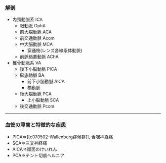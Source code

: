 ### 解剖
- 内頸動脈系 ICA
	- 眼動脈 OphA
	- 前大脳動脈 ACA
	- 前交通動脈 Acom
	- 中大脳動脈 MCA
		- 穿通枝(レンズ各線条体動脈)
	- 前脈絡叢動脈 AChA
- 椎骨動脈系 VA
	- 後下小脳動脈 PICA
	- 脳底動脈 BA
		- 前下小脳動脈 AICA
		- 橋動脈
	- 後大脳動脈 PCA
		- 上小脳動脈 SCA
	- 後交通動脈 Pcom
---
### 血管の障害と特徴的な疾患
- PICA⇒[[c070502-Wallenberg症候群]], 舌咽神経痛
- SCA⇒三叉神経痛
- AICA⇒顔面のけいれん
- PCA⇒テント切痕ヘルニア